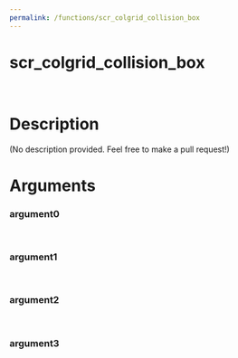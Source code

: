 ```yaml
---
permalink: /functions/scr_colgrid_collision_box
---
```

# scr_colgrid_collision_box  
&nbsp;  
# Description  
(No description provided. Feel free to make a pull request!) 
&nbsp;  
# Arguments
### argument0

&nbsp;    
### argument1

&nbsp;    
### argument2

&nbsp;    
### argument3

&nbsp;    


